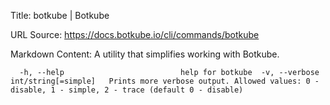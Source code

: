 Title: botkube | Botkube

URL Source: https://docs.botkube.io/cli/commands/botkube

Markdown Content:
A utility that simplifies working with Botkube.

      -h, --help                          help for botkube  -v, --verbose int/string[=simple]   Prints more verbose output. Allowed values: 0 - disable, 1 - simple, 2 - trace (default 0 - disable)
